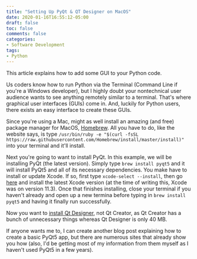```yaml
---
title: "Setting Up PyQt & QT Designer on MacOS"
date: 2020-01-16T16:55:12-05:00
draft: false
toc: false
comments: false
categories:
- Software Development
tags:
- Python
---
```


This article explains how to add some GUI to your Python code.
<!--more-->
Us coders know how to run Python via the Terminal (Command Line if you're a Windows developer), but I highly doubt your nontechnical user audience wants to see anything remotely similar to a terminal. That's where graphical user interfaces (GUIs) come in. And, luckily for Python users, there exists an easy interface to create these GUIs.

Since you're using a Mac, might as well install an amazing (and free) package manager for MacOS, [Homebrew](https://brew.sh/). All you have to do, like the website says, is type `/usr/bin/ruby -e "$(curl -fsSL https://raw.githubusercontent.com/Homebrew/install/master/install)"` into your terminal and it'll install.

Next you're going to want to install PyQt. In this example, we will be installing PyQt (the latest version). Simply type `brew install pyqt5` and it will install PyQt5 and all of its necessary dependencies. You make have to install or update Xcode. If so, first type `xcode-select --install`, then go [here](https://developer.apple.com/download/more/) and install the latest Xcode version (at the time of writing this, Xcode was on version 11.3). Once that finishes installing, close your terminal if you haven't already and open up a new termina before typing in `brew install pyqt5` and having it finally run successfully. 

 Now you want to [install Qt Designer](https://build-system.fman.io/qt-designer-download), not Qt Creator, as Qt Creator has a bunch of unnecessary things whereas Qt Designer is only 40 MB.

 If anyone wants me to, I can create another blog post explaining how to create a basic PyQt5 app, but there are numerous sites that already show you how (also, I'd be getting most of my information from them myself as I haven't used PyQt5 in a few years).